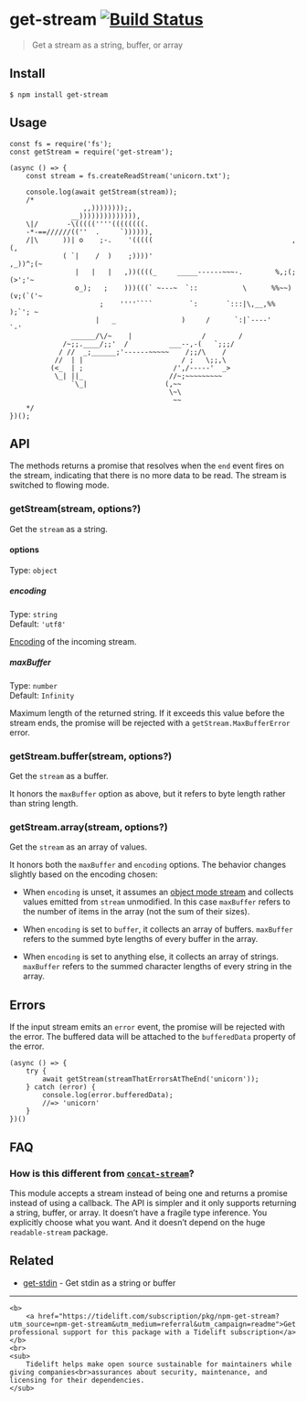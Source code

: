 get-stream [![Build Status](https://travis-ci.com/sindresorhus/get-stream.svg?branch=master)](https://travis-ci.com/github/sindresorhus/get-stream)
===================================================================================================================================================

> Get a stream as a string, buffer, or array

Install
-------

    $ npm install get-stream

Usage
-----

    const fs = require('fs');
    const getStream = require('get-stream');

    (async () => {
        const stream = fs.createReadStream('unicorn.txt');

        console.log(await getStream(stream));
        /*
                      ,,))))))));,
                   __)))))))))))))),
        \|/       -\(((((''''((((((((.
        -*-==//////((''  .     `)))))),
        /|\      ))| o    ;-.    '(((((                                  ,(,
                 ( `|    /  )    ;))))'                               ,_))^;(~
                    |   |   |   ,))((((_     _____------~~~-.        %,;(;(>';'~
                    o_);   ;    )))(((` ~---~  `::           \      %%~~)(v;(`('~
                          ;    ''''````         `:       `:::|\,__,%%    );`'; ~
                         |   _                )     /      `:|`----'     `-'
                   ______/\/~    |                 /        /
                 /~;;.____/;;'  /          ___--,-(   `;;;/
                / //  _;______;'------~~~~~    /;;/\    /
               //  | |                        / ;   \;;,\
              (<_  | ;                      /',/-----'  _>
               \_| ||_                     //~;~~~~~~~~~
                   `\_|                   (,~~
                                           \~\
                                            ~~
        */
    })();

API
---

The methods returns a promise that resolves when the `end` event fires on the stream, indicating that there is no more data to be read. The stream is switched to flowing mode.

### getStream(stream, options?)

Get the `stream` as a string.

#### options

Type: `object`

##### encoding

Type: `string`  
Default: `'utf8'`

[Encoding](https://nodejs.org/api/buffer.html#buffer_buffer) of the incoming stream.

##### maxBuffer

Type: `number`  
Default: `Infinity`

Maximum length of the returned string. If it exceeds this value before the stream ends, the promise will be rejected with a `getStream.MaxBufferError` error.

### getStream.buffer(stream, options?)

Get the `stream` as a buffer.

It honors the `maxBuffer` option as above, but it refers to byte length rather than string length.

### getStream.array(stream, options?)

Get the `stream` as an array of values.

It honors both the `maxBuffer` and `encoding` options. The behavior changes slightly based on the encoding chosen:

-   When `encoding` is unset, it assumes an [object mode stream](https://nodesource.com/blog/understanding-object-streams/) and collects values emitted from `stream` unmodified. In this case `maxBuffer` refers to the number of items in the array (not the sum of their sizes).

-   When `encoding` is set to `buffer`, it collects an array of buffers. `maxBuffer` refers to the summed byte lengths of every buffer in the array.

-   When `encoding` is set to anything else, it collects an array of strings. `maxBuffer` refers to the summed character lengths of every string in the array.

Errors
------

If the input stream emits an `error` event, the promise will be rejected with the error. The buffered data will be attached to the `bufferedData` property of the error.

    (async () => {
        try {
            await getStream(streamThatErrorsAtTheEnd('unicorn'));
        } catch (error) {
            console.log(error.bufferedData);
            //=> 'unicorn'
        }
    })()

FAQ
---

### How is this different from [`concat-stream`](https://github.com/maxogden/concat-stream)?

This module accepts a stream instead of being one and returns a promise instead of using a callback. The API is simpler and it only supports returning a string, buffer, or array. It doesn’t have a fragile type inference. You explicitly choose what you want. And it doesn’t depend on the huge `readable-stream` package.

Related
-------

-   [get-stdin](https://github.com/sindresorhus/get-stdin) - Get stdin as a string or buffer

------------------------------------------------------------------------

    <b>
        <a href="https://tidelift.com/subscription/pkg/npm-get-stream?utm_source=npm-get-stream&utm_medium=referral&utm_campaign=readme">Get professional support for this package with a Tidelift subscription</a>
    </b>
    <br>
    <sub>
        Tidelift helps make open source sustainable for maintainers while giving companies<br>assurances about security, maintenance, and licensing for their dependencies.
    </sub>
